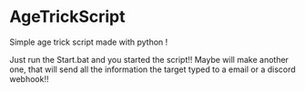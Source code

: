 # AgeTrickScript
Simple age trick script made with python !

Just run the Start.bat and you started the script!!
Maybe will make another one, that will send all the information the target typed to a email or a discord webhook!! 
